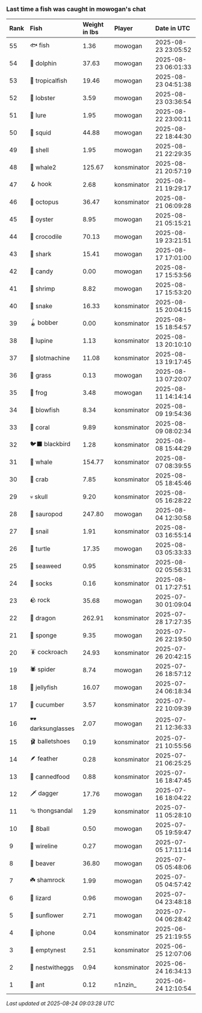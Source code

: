 ### Last time a fish was caught in mowogan's chat

| Rank | Fish             | Weight in lbs | Player      | Date in UTC         |
|:-----|:-----------------|:--------------|:------------|:--------------------|
| 55   | 🐟 fish          | 1.36          | mowogan     | 2025-08-23 23:05:52 |
| 54   | 🐬 dolphin       | 37.63         | mowogan     | 2025-08-23 06:01:33 |
| 53   | 🐠 tropicalfish  | 19.46         | mowogan     | 2025-08-23 04:51:38 |
| 52   | 🦞 lobster       | 3.59          | mowogan     | 2025-08-23 03:36:54 |
| 51   | 🎏 lure          | 1.95          | mowogan     | 2025-08-22 23:00:11 |
| 50   | 🦑 squid         | 44.88         | mowogan     | 2025-08-22 18:44:30 |
| 49   | 🐚 shell         | 1.95          | mowogan     | 2025-08-21 22:29:35 |
| 48   | 🐋 whale2        | 125.67        | konsminator | 2025-08-21 20:57:19 |
| 47   | 🪝 hook          | 2.68          | konsminator | 2025-08-21 19:29:17 |
| 46   | 🐙 octopus       | 36.47         | konsminator | 2025-08-21 06:09:28 |
| 45   | 🦪 oyster        | 8.95          | mowogan     | 2025-08-21 05:15:21 |
| 44   | 🐊 crocodile     | 70.13         | mowogan     | 2025-08-19 23:21:51 |
| 43   | 🦈 shark         | 15.41         | mowogan     | 2025-08-17 17:01:00 |
| 42   | 🍬 candy         | 0.00          | mowogan     | 2025-08-17 15:53:56 |
| 41   | 🦐 shrimp        | 8.82          | mowogan     | 2025-08-17 15:53:20 |
| 40   | 🐍 snake         | 16.33         | konsminator | 2025-08-15 20:04:15 |
| 39   | 🪀 bobber        | 0.00          | konsminator | 2025-08-15 18:54:57 |
| 38   | 🪻 lupine        | 1.13          | konsminator | 2025-08-13 20:10:10 |
| 37   | 🎰 slotmachine   | 11.08         | konsminator | 2025-08-13 19:17:45 |
| 36   | 🌾 grass         | 0.13          | mowogan     | 2025-08-13 07:20:07 |
| 35   | 🐸 frog          | 3.48          | mowogan     | 2025-08-11 14:14:14 |
| 34   | 🐡 blowfish      | 8.34          | konsminator | 2025-08-09 19:54:36 |
| 33   | 🪸 coral         | 9.89          | konsminator | 2025-08-09 08:02:34 |
| 32   | 🐦‍⬛ blackbird     | 1.28          | konsminator | 2025-08-08 15:44:29 |
| 31   | 🐳 whale         | 154.77        | konsminator | 2025-08-07 08:39:55 |
| 30   | 🦀 crab          | 7.85          | konsminator | 2025-08-05 18:45:46 |
| 29   | 💀 skull         | 9.20          | konsminator | 2025-08-05 16:28:22 |
| 28   | 🦕 sauropod      | 247.80        | mowogan     | 2025-08-04 12:30:58 |
| 27   | 🐌 snail         | 1.91          | konsminator | 2025-08-03 16:55:14 |
| 26   | 🐢 turtle        | 17.35         | mowogan     | 2025-08-03 05:33:33 |
| 25   | 🌿 seaweed       | 0.95          | konsminator | 2025-08-02 05:56:31 |
| 24   | 🧦 socks         | 0.16          | konsminator | 2025-08-01 17:27:51 |
| 23   | 🪨 rock          | 35.68         | mowogan     | 2025-07-30 01:09:04 |
| 22   | 🐉 dragon        | 262.91        | konsminator | 2025-07-28 17:27:35 |
| 21   | 🧽 sponge        | 9.35          | mowogan     | 2025-07-26 22:19:50 |
| 20   | 🪳 cockroach     | 24.93         | konsminator | 2025-07-26 20:42:15 |
| 19   | 🕷️ spider         | 8.74          | mowogan     | 2025-07-26 18:57:12 |
| 18   | 🪼 jellyfish     | 16.07         | mowogan     | 2025-07-24 06:18:34 |
| 17   | 🥒 cucumber      | 3.57          | konsminator | 2025-07-22 10:09:39 |
| 16   | 🕶️ darksunglasses | 2.07          | mowogan     | 2025-07-21 12:36:33 |
| 15   | 🩰 balletshoes   | 0.19          | konsminator | 2025-07-21 10:55:56 |
| 14   | 🪶 feather       | 0.28          | konsminator | 2025-07-21 06:25:25 |
| 13   | 🥫 cannedfood    | 0.88          | konsminator | 2025-07-16 18:47:45 |
| 12   | 🗡️ dagger         | 17.76         | mowogan     | 2025-07-16 18:04:22 |
| 11   | 🩴 thongsandal   | 1.29          | konsminator | 2025-07-11 05:28:10 |
| 10   | 🎱 8ball         | 0.50          | mowogan     | 2025-07-05 19:59:47 |
| 9    | 🧵 wireline      | 0.27          | mowogan     | 2025-07-05 17:11:14 |
| 8    | 🦫 beaver        | 36.80         | mowogan     | 2025-07-05 05:48:06 |
| 7    | ☘️ shamrock       | 1.99          | mowogan     | 2025-07-05 04:57:42 |
| 6    | 🦎 lizard        | 0.96          | mowogan     | 2025-07-04 23:48:18 |
| 5    | 🌻 sunflower     | 2.71          | mowogan     | 2025-07-04 06:28:42 |
| 4    | 📱 iphone        | 0.04          | konsminator | 2025-06-25 21:19:55 |
| 3    | 🪹 emptynest     | 2.51          | konsminator | 2025-06-25 12:07:06 |
| 2    | 🪺 nestwitheggs  | 0.94          | konsminator | 2025-06-24 16:34:13 |
| 1    | 🐜 ant           | 0.12          | n1nzin_     | 2025-06-24 12:10:54 |

_Last updated at 2025-08-24 09:03:28 UTC_